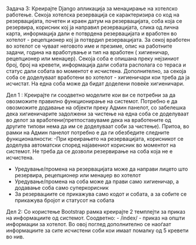 Задача 3:
Креирајте Django апликација за менаџирање на хотелско работење. Секоја
хотелска резервација се карактеризира со код на резервацијата, почетен и краен датум на
резервацијата, соба која се резервира, корисник кој ја направил резервацијата, слика од
лична карта, информација дали е потврдена резервацијата и вработен во хотелот -
рецепционер кој ја потврдил резервацијата. За секој вработен во хотелот се чуваат неговото
име и презиме, опис на работните задачи, година на вработување и тип на вработен (
хигиеничар, рецепционер или менаџер). Секоја соба е опишана преку нејзиниот број, број
на кревети, информација дали собата располага со тераса и статус дали собата во моментот
е исчистена. Дополнително, за секоја соба се доделуваат вработени во хотелот - хигиеничари
кои треба да ја исчистат. На една соба може да бидат доделени повеќе хигиеничари.

Дел 1 : Креирајте ги соодветно моделите кои ви се потребни за да овозможите правилно
функционирање на системот. Потребно е да овозможите додавање на објекти преку Админ
панелот, со забелешка дека хигиеничарите задолжени за чистење на една соба се
доделуваат во делот за вработени(претпоставуваме дека на вработените од другите типови
нема да им се доделуваат соби за чистење). Притоа, во рамки на Админ панелот потребно е
да ги обезбедите следните функционалности:
-При креирањето на резервацијата, корисникот се доделува автоматски според најавениот
корисник во моментот на системот. Не треба да се дозволи резервирање на соба која не е
исчистена.
- Уредување/промена на резервацијата може да направи лицето што резервира,
рецепционер или менаџер во хотелот
- Уредување/промена на соба може да прави само хигиеничар, а додавање соба само
суперкорисник
- За резервациите се прикажува само кодот и собата, а за собите се прикажува бројот и
статусот на собата



Дел 2: Со користење Bootstrap рамка креирајте 2 темплејти за приказ на информациите од
системот. Соодветно: - /index/ - приказ на општи информации за хотелот. Во овој поглед
дополнително се наоѓаат информациите за сите исчистени соби кои имаат помалку од 5
кревети во нив.
